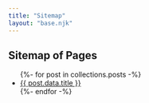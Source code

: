 ```yaml
---
title: "Sitemap"
layout: "base.njk"
---
```


## Sitemap of Pages

<ul>
{%- for post in collections.posts -%}
<li><a href="{{ post.url }}">{{ post.data.title }}</a></li>
{%- endfor -%}
</ul>
